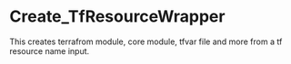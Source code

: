 # Create_TfResourceWrapper
This creates terrafrom module, core module, tfvar file and more from a tf resource name input. 
